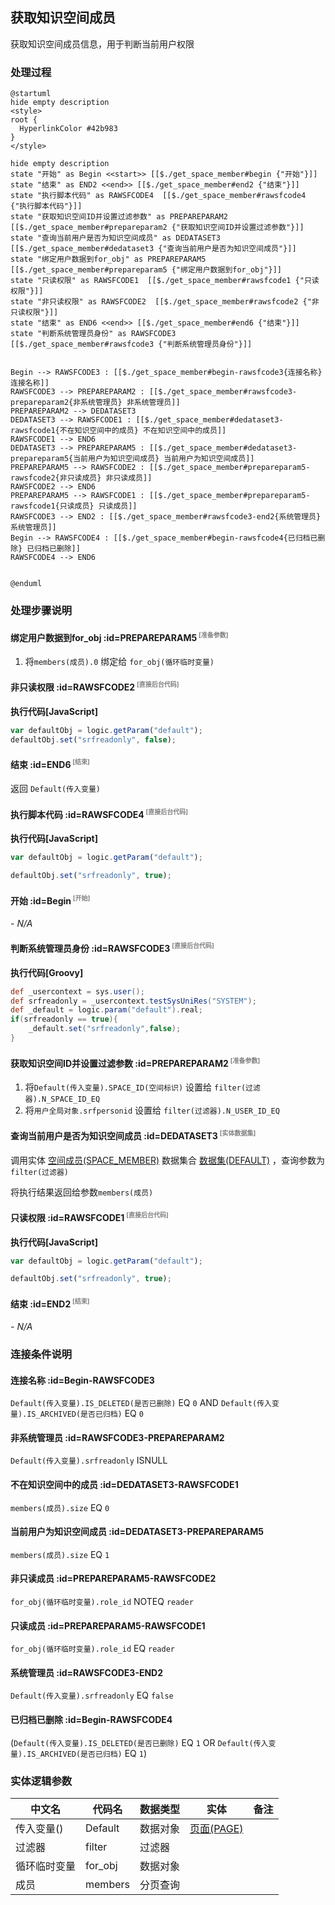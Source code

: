 ## 获取知识空间成员 <!-- {docsify-ignore-all} -->

   获取知识空间成员信息，用于判断当前用户权限

### 处理过程

```plantuml
@startuml
hide empty description
<style>
root {
  HyperlinkColor #42b983
}
</style>

hide empty description
state "开始" as Begin <<start>> [[$./get_space_member#begin {"开始"}]]
state "结束" as END2 <<end>> [[$./get_space_member#end2 {"结束"}]]
state "执行脚本代码" as RAWSFCODE4  [[$./get_space_member#rawsfcode4 {"执行脚本代码"}]]
state "获取知识空间ID并设置过滤参数" as PREPAREPARAM2  [[$./get_space_member#prepareparam2 {"获取知识空间ID并设置过滤参数"}]]
state "查询当前用户是否为知识空间成员" as DEDATASET3  [[$./get_space_member#dedataset3 {"查询当前用户是否为知识空间成员"}]]
state "绑定用户数据到for_obj" as PREPAREPARAM5  [[$./get_space_member#prepareparam5 {"绑定用户数据到for_obj"}]]
state "只读权限" as RAWSFCODE1  [[$./get_space_member#rawsfcode1 {"只读权限"}]]
state "非只读权限" as RAWSFCODE2  [[$./get_space_member#rawsfcode2 {"非只读权限"}]]
state "结束" as END6 <<end>> [[$./get_space_member#end6 {"结束"}]]
state "判断系统管理员身份" as RAWSFCODE3  [[$./get_space_member#rawsfcode3 {"判断系统管理员身份"}]]


Begin --> RAWSFCODE3 : [[$./get_space_member#begin-rawsfcode3{连接名称} 连接名称]]
RAWSFCODE3 --> PREPAREPARAM2 : [[$./get_space_member#rawsfcode3-prepareparam2{非系统管理员} 非系统管理员]]
PREPAREPARAM2 --> DEDATASET3
DEDATASET3 --> RAWSFCODE1 : [[$./get_space_member#dedataset3-rawsfcode1{不在知识空间中的成员} 不在知识空间中的成员]]
RAWSFCODE1 --> END6
DEDATASET3 --> PREPAREPARAM5 : [[$./get_space_member#dedataset3-prepareparam5{当前用户为知识空间成员} 当前用户为知识空间成员]]
PREPAREPARAM5 --> RAWSFCODE2 : [[$./get_space_member#prepareparam5-rawsfcode2{非只读成员} 非只读成员]]
RAWSFCODE2 --> END6
PREPAREPARAM5 --> RAWSFCODE1 : [[$./get_space_member#prepareparam5-rawsfcode1{只读成员} 只读成员]]
RAWSFCODE3 --> END2 : [[$./get_space_member#rawsfcode3-end2{系统管理员} 系统管理员]]
Begin --> RAWSFCODE4 : [[$./get_space_member#begin-rawsfcode4{已归档已删除} 已归档已删除]]
RAWSFCODE4 --> END6


@enduml
```


### 处理步骤说明

#### 绑定用户数据到for_obj :id=PREPAREPARAM5<sup class="footnote-symbol"> <font color=gray size=1>[准备参数]</font></sup>



1. 将`members(成员).0` 绑定给  `for_obj(循环临时变量)`

#### 非只读权限 :id=RAWSFCODE2<sup class="footnote-symbol"> <font color=gray size=1>[直接后台代码]</font></sup>



<p class="panel-title"><b>执行代码[JavaScript]</b></p>

```javascript
var defaultObj = logic.getParam("default");
defaultObj.set("srfreadonly", false);
```

#### 结束 :id=END6<sup class="footnote-symbol"> <font color=gray size=1>[结束]</font></sup>



返回 `Default(传入变量)`

#### 执行脚本代码 :id=RAWSFCODE4<sup class="footnote-symbol"> <font color=gray size=1>[直接后台代码]</font></sup>



<p class="panel-title"><b>执行代码[JavaScript]</b></p>

```javascript
var defaultObj = logic.getParam("default");

defaultObj.set("srfreadonly", true);
```

#### 开始 :id=Begin<sup class="footnote-symbol"> <font color=gray size=1>[开始]</font></sup>



*- N/A*
#### 判断系统管理员身份 :id=RAWSFCODE3<sup class="footnote-symbol"> <font color=gray size=1>[直接后台代码]</font></sup>



<p class="panel-title"><b>执行代码[Groovy]</b></p>

```groovy
def _usercontext = sys.user();
def srfreadonly = _usercontext.testSysUniRes("SYSTEM");
def _default = logic.param("default").real;
if(srfreadonly == true){
    _default.set("srfreadonly",false);
}
```

#### 获取知识空间ID并设置过滤参数 :id=PREPAREPARAM2<sup class="footnote-symbol"> <font color=gray size=1>[准备参数]</font></sup>



1. 将`Default(传入变量).SPACE_ID(空间标识)` 设置给  `filter(过滤器).N_SPACE_ID_EQ`
2. 将`用户全局对象.srfpersonid` 设置给  `filter(过滤器).N_USER_ID_EQ`

#### 查询当前用户是否为知识空间成员 :id=DEDATASET3<sup class="footnote-symbol"> <font color=gray size=1>[实体数据集]</font></sup>



调用实体 [空间成员(SPACE_MEMBER)](module/Wiki/space_member.md) 数据集合 [数据集(DEFAULT)](module/Wiki/space_member#数据集合) ，查询参数为`filter(过滤器)`

将执行结果返回给参数`members(成员)`

#### 只读权限 :id=RAWSFCODE1<sup class="footnote-symbol"> <font color=gray size=1>[直接后台代码]</font></sup>



<p class="panel-title"><b>执行代码[JavaScript]</b></p>

```javascript
var defaultObj = logic.getParam("default");

defaultObj.set("srfreadonly", true);
```

#### 结束 :id=END2<sup class="footnote-symbol"> <font color=gray size=1>[结束]</font></sup>



*- N/A*


### 连接条件说明
#### 连接名称 :id=Begin-RAWSFCODE3

`Default(传入变量).IS_DELETED(是否已删除)` EQ `0` AND `Default(传入变量).IS_ARCHIVED(是否已归档)` EQ `0`
#### 非系统管理员 :id=RAWSFCODE3-PREPAREPARAM2

`Default(传入变量).srfreadonly` ISNULL
#### 不在知识空间中的成员 :id=DEDATASET3-RAWSFCODE1

`members(成员).size` EQ `0`
#### 当前用户为知识空间成员 :id=DEDATASET3-PREPAREPARAM5

`members(成员).size` EQ `1`
#### 非只读成员 :id=PREPAREPARAM5-RAWSFCODE2

`for_obj(循环临时变量).role_id` NOTEQ `reader`
#### 只读成员 :id=PREPAREPARAM5-RAWSFCODE1

`for_obj(循环临时变量).role_id` EQ `reader`
#### 系统管理员 :id=RAWSFCODE3-END2

`Default(传入变量).srfreadonly` EQ `false`
#### 已归档已删除 :id=Begin-RAWSFCODE4

(`Default(传入变量).IS_DELETED(是否已删除)` EQ `1` OR `Default(传入变量).IS_ARCHIVED(是否已归档)` EQ `1`)


### 实体逻辑参数

|    中文名   |    代码名    |  数据类型    |  实体   |备注 |
| --------| --------| -------- | -------- | --------   |
|传入变量(<i class="fa fa-check"/></i>)|Default|数据对象|[页面(PAGE)](module/Wiki/article_page.md)||
|过滤器|filter|过滤器|||
|循环临时变量|for_obj|数据对象|||
|成员|members|分页查询|||
